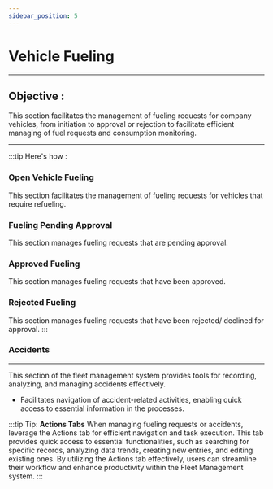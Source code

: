 ```yaml
---
sidebar_position: 5
---
```


# Vehicle Fueling
---

<div class="customized-intro-container" id="introduction">
    <h2 class="product-variations"> Objective :</h2>
    <p>This section facilitates the management of fueling requests for company vehicles, from initiation to approval or rejection to facilitate efficient managing of fuel requests and consumption monitoring.</p>
</div>


---

:::tip Here's how :

### Open Vehicle Fueling

This section facilitates the management of fueling requests for vehicles that require refueling.

### Fueling Pending Approval

This section manages fueling requests that are pending approval.

### Approved Fueling

This section manages fueling requests that have been approved.

### Rejected Fueling

This section manages fueling requests that have been rejected/ declined for approval.
:::

### Accidents
---

This section of the fleet management system provides tools for recording, analyzing, and managing accidents effectively.

- Facilitates navigation of accident-related activities, enabling quick access to essential information in the processes.

:::tip Tip: **Actions Tabs**
When managing fueling requests or accidents, leverage the Actions tab for efficient navigation and task execution. This tab provides quick access to essential functionalities, such as searching for specific records, analyzing data trends, creating new entries, and editing existing ones. By utilizing the Actions tab effectively, users can streamline their workflow and enhance productivity within the Fleet Management system.
:::
